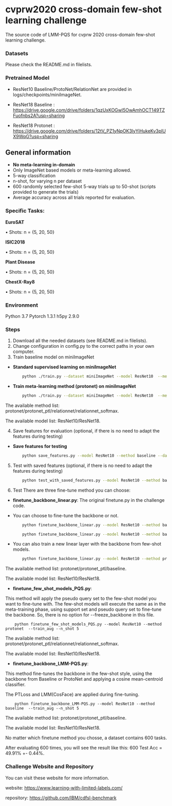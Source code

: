 # cvprw2020 cross-domain few-shot learning challenge

The source code of LMM-PQS for cvprw 2020 cross-domain few-shot learning challenge.

### Datasets
Please check the README.md in filelists.

### Pretrained Model
* ResNet10 Baseline/ProtoNet/RelationNet are provided in logs/checkpoints/miniImageNet.

* ResNet18 Baseline : https://drive.google.com/drive/folders/1qzUxKOGwl5OwAmhOCT149TZFuofnbs2A?usp=sharing
* ResNet18 Protonet : https://drive.google.com/drive/folders/12tV_PZ1yNpOK3lyYiHukeKv3plUX9WqG?usp=sharing

## General information

* **No meta-learning in-domain**
* Only ImageNet based models or meta-learning allowed.
* 5-way classification
* n-shot, for varying n per dataset
* 600 randomly selected few-shot 5-way trials up to 50-shot (scripts provided to generate the trials)
* Average accuracy across all trials reported for evaluation.


### Specific Tasks:

**EuroSAT**

  • Shots: n = {5, 20, 50}

**ISIC2018**

  • Shots: n = {5, 20, 50}

**Plant Disease**

  • Shots: n = {5, 20, 50}

**ChestX-Ray8**

  • Shots: n = {5, 20, 50}

### Environment
Python 3.7
Pytorch 1.3.1
h5py 2.9.0

### Steps
1. Download all the needed datasets (see README.md in filelists).
2. Change configuration in config.py to the correct paths in your own computer.
3. Train baseline model on miniImageNet
- **Standard supervised learning on miniImageNet**

    ```bash
        python ./train.py --dataset miniImageNet --model ResNet10  --method baseline --train_aug
    ```
- **Train meta-learning method (protonet) on miniImageNet**

    ```bash
        python ./train.py --dataset miniImageNet --model ResNet10  --method protonet --n_shot 5 --train_aug
    ```
    
 The available method list:  protonet/protonet_ptl/relationnet/relationnet_softmax.

The available model list:  ResNet10/ResNet18.

4. Save features for evaluation (optional, if there is no need to adapt the features during testing) 

- **Save features for testing**

    ```bash
        python save_features.py --model ResNet10 --method baseline --dataset CropDisease --n_shot 5 --train_aug
    ```

5. Test with saved features (optional, if there is no need to adapt the features during testing) 

    ```bash
        python test_with_saved_features.py --model ResNet10 --method baseline --dataset CropDisease --n_shot 5 --train_aug
    ```

6. Test
There are three fine-tune method you can choose:

* **finetune_backbone_linear.py**:
The original finetune.py in the challenge code.

- You can choose to fine-tune the backbone or not.

    ```bash
        python finetune_backbone_linear.py --model ResNet10 --method baseline  --train_aug --n_shot 5 --freeze_backbone
    ```

    ```bash
        python finetune_backbone_linear.py --model ResNet10 --method baseline  --train_aug --n_shot 5 
    ```

- You can also train a new linear layer with the backbone from few-shot models.

    ```bash
        python finetune_backbone_linear.py --model ResNet10 --method protonet  --train_aug --n_shot 5 
    ```
The available method list: protonet/protonet_ptl/baseline.

The available model list:  ResNet10/ResNet18.

* **finetune_few_shot_models_PQS.py**:

This method will apply the pseudo query set to the few-shot model you want to fine-tune with. 
The few-shot models will execute the same as in the meta-training phase, using support set and pseudo query set to fine-tune the backbone.
So, there is no option for --freeze_backbone in this file.
    
        python finetune_few_shot_models_PQS.py --model ResNet10 --method protonet  --train_aug --n_shot 5
    
The available method list:  protonet/protonet_ptl/relationnet/relationnet_softmax.

The available model list:  ResNet10/ResNet18.


* **finetune_backbone_LMM-PQS.py**:

This method fine-tunes the backbone in the few-shot style, using the backbone from Baseline or ProtoNet and applying a cosine mean-centroid classifier.

The PTLoss and LMM(CosFace) are applied during fine-tuning.
    
        python finetune_backbone_LMM-PQS.py --model ResNet10 --method baseline  --train_aug --n_shot 5
 
 The available method list: protonet/protonet_ptl/baseline.

The available model list:  ResNet10/ResNet18.

No matter which finetune method you chosse, a dataset contains 600 tasks.

After evaluating 600 times, you will see the result like this: 600 Test Acc = 49.91% +- 0.44%.

### Challenge Website and Repository
You can visit these website for more information.

website: https://www.learning-with-limited-labels.com/

repository: https://github.com/IBM/cdfsl-benchmark

